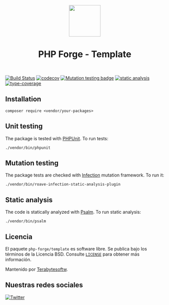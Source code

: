 <p align="center">
    <a href="https://github.com/php-forge/template" target="_blank">
        <img src="https://avatars.githubusercontent.com/u/103309199?s=400&u=ca3561c692f53ed7eb290d3bb226a2828741606f&v=4" height="100px">
    </a>
    <h1 align="center">PHP Forge - Template</h1>
    <br>
</p>

[![Build Status](https://github.com/php-forge/template/workflows/build/badge.svg)](https://github.com/php-forge/template/actions?query=workflow%3Abuild)
[![codecov](https://codecov.io/gh/php-forge/template/branch/main/graph/badge.svg?token=KB6T5KMGED)](https://codecov.io/gh/php-forge/template)
[![Mutation testing badge](https://img.shields.io/endpoint?style=flat&url=https://badge-api.stryker-mutator.io/github.com/php-forge/template/master)](https://dashboard.stryker-mutator.io/reports/github.com/php-forge/template/master)
[![static analysis](https://github.com/php-forge/template/workflows/static%20analysis/badge.svg)](https://github.com/php-forge/template/actions?query=workflow%3A%22static+analysis%22)
[![type-coverage](https://shepherd.dev/github/php-forge/template/coverage.svg)](https://shepherd.dev/github/php-forge/template)


## Installation

```shell
composer require <vendor/your-packages>
```

## Unit testing

The package is tested with [PHPUnit](https://phpunit.de/). To run tests:

```shell
./vendor/bin/phpunit
```

## Mutation testing

The package tests are checked with [Infection](https://infection.github.io/) mutation framework. To run it:

```shell
./vendor/bin/roave-infection-static-analysis-plugin
```

## Static analysis

The code is statically analyzed with [Psalm](https://psalm.dev/docs). To run static analysis:

```shell
./vendor/bin/psalm
```

## Licencia

El paquete `php-forge/template` es software libre. Se publica bajo los términos de la Licencia BSD.
Consulte [`LICENSE`](./LICENSE.md) para obtener más información.

Mantenido por [Terabytesoftw](https://github.com/terabytesoftw).

## Nuestras redes sociales

[![Twitter](https://img.shields.io/badge/twitter-follow-1DA1F2?logo=twitter&logoColor=1DA1F2&labelColor=555555?style=flat)](https://twitter.com/PhpForge)
